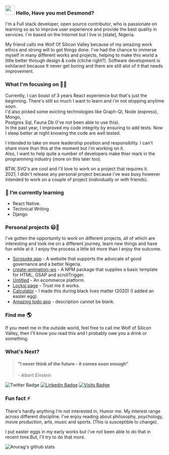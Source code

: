 ### <img src="https://media.giphy.com/media/hvRJCLFzcasrR4ia7z/giphy.gif" width="30px"> Hello, Have you met Desmond?

I'm a Full stack developer, open source contributor, who is passionate on learning so as to improve user experience and provide the best quality in services. I´m based on the Internet but I live in [state], Nigeria.

My friend calls me Wolf Of Silicon Valley because of my amazing work ethics and strong will to get things done. I've had the chance to immerse myself in many different works and projects, helping to make this world a little better through design & code (cliché right?). Software development is exhilarant because It never get boring and there are still alot of it that needs improvement. 


### What I'm focusing on 👨‍💻

Currently, I can boast of 3 years React experience but that's just the beginning. There's still so much I want to learn and i'm not stopping anytime soon.<br />
I'd also picked some exicting technologies like Graph-Ql, Node (express), Mongo, <br/> Postgres Sql, Fauna Db (I've not been able to use this).<br/>
In the past year, I improved my code integrity by ensuring to add tests. Now I sleep better at night knowing the code are well tested.

I intended to take on more leadership position and responsibilty. I can't share more than this at the moment but i'm working on it.<br/>
Also, I want to help quite a number of developers make thier mark in the programming industry (more on this later too). <br/>

BTW, SVG's are cool and I'll love to work on a project that requires it.<br/>
2021, I didn't release any personal project because i've was busy however intended to work on a couple of project (individually or with friends).

### 🌱 I’m currently learning 
- React Native.
- Technical Writing
- Django


### Personal projects 😃🧾

I've gotten the opportunity to work on different projects, all of which are interesting and took me on a different journey, learn new things and have fun while at it. I enjoy the process a little bit more than I enjoy the outcome.
- [Sorosoke app](https://sorosoke.netlify.app/) - A website that supports the advocate of good governance and a better Nigeria.
- [create-animation-ws](https://www.npmjs.com/package/create-animation-ws) - A NPM package that supplies a basic template for HTML, GSAP and scrollTrigger.
- [Untitled](http://feguber.vercel.app/) - An ecommerce platform.
- [Locksi page](https://github.com/locksiDesmond/google-pages) - Trust me it works.
- [Calculator](https://locksidesmond.github.io/calculator/) - I made this during black lives matter (2020) (I added an easter egg).
- [Amazing todo app](https://todo-lemon.vercel.app/) - description cannot be blank.


### Find me  🌎
If you meet me in the outside world, feel free to call me Wolf of Silicon Valley, then I'll know you read this and I probably owe you a drink or something.<br/>

### What's Next? 

> #### "I never think of the future - it comes soon enough"
>
> *- Albert Einstein*


![Twitter Badge](https://img.shields.io/twitter/follow/locksi_Desmond?style=social)
[![Linkedin Badge](https://img.shields.io/badge/-LinkedIn-blue?style=flat-square&logo=Linkedin&logoColor=white&link=https://www.linkedin.com/in/desmond-adenola-0a901a199//)](https://www.linkedin.com/in/desmond-adenola-0a901a199/)
[![Visits Badge](https://badges.pufler.dev/visits/locksiDesmond/locksiDesmond)](https://badges.pufler.dev)

### Fun fact ⚡

There's hardly anything I'm not interested in, Humor me. My interest range across different discipline. I've enjoy reading about philosophy, psychology, movie production, arts, music and sports. (This is susceptible to change).

I put easter eggs in my early works but i've not been able to do that in recent time.But, I'll try to do that more.


![Anurag's github stats](https://github-readme-stats.vercel.app/api?username=locksiDesmond&count_private=true&show_icons=true&theme=radical)


<!--
**locksiDesmond/locksiDesmond** is a ✨ _special_ ✨ repository because its `README.md` (this file) appears on your GitHub profile.

Here are some ideas to get you started:

- 🔭 I’m currently working on ...
- 🌱 I’m currently learning ...
- 👯 I’m looking to collaborate on ...
- 🤔 I’m looking for help with ...
- 💬 Ask me about ...
- 📫 How to reach me: ...
- 😄 Pronouns: ...
- ⚡ Fun fact: ...
-->
